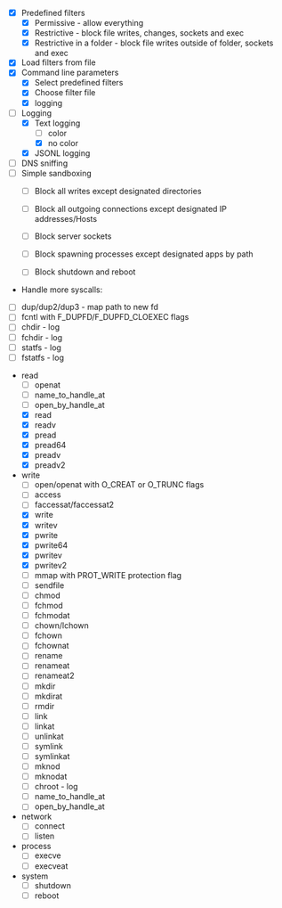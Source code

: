 
- [x] Predefined filters
    - [x] Permissive - allow everything
    - [x] Restrictive - block file writes, changes, sockets and exec
    - [x] Restrictive in a folder - block file writes outside of folder, sockets and exec
- [x] Load filters from file
- [x] Command line parameters
    - [x] Select predefined filters
    - [x] Choose filter file
    - [x] logging
- [ ] Logging
    - [x] Text logging 
        - [ ] color
        - [x] no color
    - [x] JSONL logging
- [ ] DNS sniffing
- [ ] Simple sandboxing
  - [ ] Block all writes except designated directories
  - [ ] Block all outgoing connections except designated IP addresses/Hosts
  - [ ] Block server sockets
  - [ ] Block spawning processes except designated apps by path
  - [ ] Block shutdown and reboot



 - Handle more syscalls:
  - [ ] dup/dup2/dup3 - map path to new fd
  - [ ] fcntl with F_DUPFD/F_DUPFD_CLOEXEC flags
  - [ ] chdir - log
  - [ ] fchdir - log
  - [ ] statfs - log
  - [ ] fstatfs - log
  - read
    - [ ] openat
    - [ ] name_to_handle_at
    - [ ] open_by_handle_at
    - [x] read
    - [x] readv
    - [x] pread
    - [x] pread64
    - [x] preadv
    - [x] preadv2
  - write
    - [ ] open/openat with O_CREAT or O_TRUNC flags
    - [ ] access 
    - [ ] faccessat/faccessat2
    - [x] write
    - [x] writev
    - [x] pwrite
    - [x] pwrite64
    - [x] pwritev
    - [x] pwritev2
    - [ ] mmap with PROT_WRITE protection flag
    - [ ] sendfile
    - [ ] chmod
    - [ ] fchmod
    - [ ] fchmodat
    - [ ] chown/lchown
    - [ ] fchown
    - [ ] fchownat
    - [ ] rename
    - [ ] renameat
    - [ ] renameat2
    - [ ] mkdir
    - [ ] mkdirat
    - [ ] rmdir
    - [ ] link
    - [ ] linkat
    - [ ] unlinkat
    - [ ] symlink
    - [ ] symlinkat
    - [ ] mknod
    - [ ] mknodat
    - [ ] chroot - log
    - [ ] name_to_handle_at
    - [ ] open_by_handle_at
  - network
    - [ ] connect
    - [ ] listen 
  - process
    - [ ] execve
    - [ ] execveat
  - system
    - [ ] shutdown
    - [ ] reboot